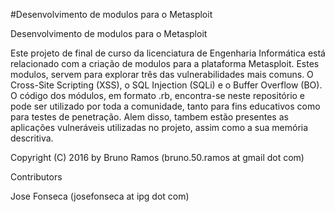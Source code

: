 #Desenvolvimento de modulos para o Metasploit

Desenvolvimento de modulos para o Metasploit

Este projeto de final de curso da licenciatura de Engenharia Informática está relacionado com a criação de modulos para a plataforma Metasploit.
Estes modulos, servem para explorar três das vulnerabilidades mais comuns. O Cross-Site Scripting (XSS), o SQL Injection (SQLi) e o Buffer Overflow (BO).
O código dos módulos, em formato .rb, encontra-se neste repositório e pode ser utilizado por toda a comunidade, tanto para fins educativos como para testes de penetração.
Alem disso, tambem estão presentes as aplicações vulneráveis utilizadas no projeto, assim como a sua memória descritiva. 

Copyright (C) 2016 by Bruno Ramos (bruno.50.ramos at gmail dot com)

Contributors

Jose Fonseca (josefonseca at ipg dot com)
